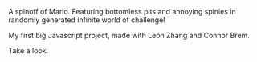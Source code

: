 A spinoff of Mario.  Featuring bottomless pits and annoying spinies in randomly generated infinite world of challenge!

My first big Javascript project, made with Leon Zhang and Connor Brem.

Take a look.
